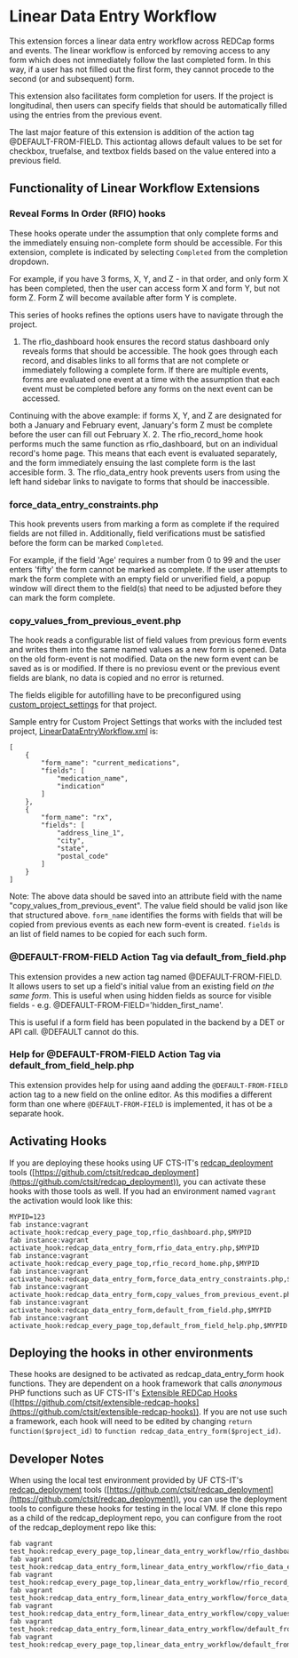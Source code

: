 # Linear Data Entry Workflow

This extension forces a linear data entry workflow across REDCap forms and events. The linear workflow is enforced by removing access to any form which does not immediately follow the last completed form. In this way, if a user has not filled out the first form, they cannot procede to the second (or and subsequent) form.

This extension also facilitates form completion for users. If the project is longitudinal, then users can specify fields that should be automatically filled using the entries from the previous event.

The last major feature of this extension is addition of the action tag @DEFAULT-FROM-FIELD. This actiontag allows default values to be set for checkbox, truefalse, and textbox fields based on the value entered into a previous field.


## Functionality of Linear Workflow Extensions

### Reveal Forms In Order (RFIO) hooks

   These hooks operate under the assumption that only complete forms and the immediately ensuing non-complete form should be accessible. For this extension, complete is indicated by selecting `Completed` from the completion dropdown.

For example, if you have 3 forms, X, Y, and Z - in that order, and only form X has been completed, then the user can access form X and form Y, but not form Z. Form Z will become available after form Y is complete.

This series of hooks refines the options users have to navigate through the project.

1. The rfio\_dashboard hook ensures the record status dashboard only reveals forms that should be accessible. The hook goes through each record, and disables links to all forms that are not complete or immediately following a complete form. If there are multiple events, forms are evaluated one event at a time with the assumption that each event must be completed before any forms on the next event can be accessed.

  Continuing with the above example: if forms X, Y, and Z are designated for both a January and February event, January's form Z must be complete before the user can fill out February X.
2. The rfio\_record\_home hook performs much the same function as rfio_dashboard, but on an individual record's home page. This means that each event is evaluated separately, and the form immediately ensuing the last complete form is the last accesible form.
3. The rfio\_data\_entry hook prevents users from using the left hand sidebar links to navigate to forms that should be inaccessible.

### force_data_entry_constraints.php

This hook prevents users from marking a form as complete if the required fields are not filled in. Additionally, field verifications must be satisfied before the form can be marked `Completed`.

For example, if the field 'Age' requires a number from 0 to 99 and the user enters 'fifty' the form cannot be marked as complete. If the user attempts to mark the form complete with an empty field or unverified field, a popup window will direct them to the field(s) that need to be adjusted before they can mark the form complete.


### copy_values_from_previous_event.php

The hook reads a configurable list of field values from previous form events and writes them into the same named values as a new form is opened. Data on the old form-event is not modified. Data on the new form event can be saved as is or modified. If there is no previosu event or the previous event fields are blank, no data is copied and no error is returned.

The fields eligible for autofilling have to be preconfigured using [custom_project_settings](https://github.com/ctsit/custom_project_settings) for that project.

Sample entry for Custom Project Settings that works with the included test project, [LinearDataEntryWorkflow.xml](LinearDataEntryWorkflow.xml) is:

    [
        {
            "form_name": "current_medications",
            "fields": [
                "medication_name",
                "indication"
            ]
        },
        {
            "form_name": "rx",
            "fields": [
                "address_line_1",
                "city",
                "state",
                "postal_code"
            ]
        }
    ]

 Note: The above data should be saved into an attribute field with the name "copy_values_from_previous_event".  The value field should be valid json like that structured above.  `form_name` identifies the forms with fields that will be copied from previous events as each new form-event is created.  `fields` is an list of field names to be copied for each such form.


### @DEFAULT-FROM-FIELD Action Tag via default_from_field.php

This extension provides a new action tag named @DEFAULT-FROM-FIELD. It allows users to set up a field's initial value from an existing field _on the same form_. This is useful when using hidden fields as source for visible fields - e.g. @DEFAULT-FROM-FIELD='hidden_first_name'.

This is useful if a form field has been populated in the backend by a DET or API call. @DEFAULT cannot do this.


### Help for @DEFAULT-FROM-FIELD Action Tag via default_from_field_help.php

This extension provides help for using aand adding the `@DEFAULT-FROM-FIELD` action tag to a new field on the online editor. As this modifies a different form than one where `@DEFAULT-FROM-FIELD` is implemented, it has ot be a separate hook.


## Activating Hooks
If you are deploying these hooks using UF CTS-IT's [redcap_deployment](https://github.com/ctsit/redcap_deployment) tools ([https://github.com/ctsit/redcap_deployment](https://github.com/ctsit/redcap_deployment)), you can activate these hooks with those tools as well.  If you had an environment named `vagrant` the activation would look like this:

    MYPID=123
    fab instance:vagrant activate_hook:redcap_every_page_top,rfio_dashboard.php,$MYPID
    fab instance:vagrant activate_hook:redcap_data_entry_form,rfio_data_entry.php,$MYPID
    fab instance:vagrant activate_hook:redcap_every_page_top,rfio_record_home.php,$MYPID
    fab instance:vagrant activate_hook:redcap_data_entry_form,force_data_entry_constraints.php,$MYPID
    fab instance:vagrant activate_hook:redcap_data_entry_form,copy_values_from_previous_event.php,$MYPID
    fab instance:vagrant activate_hook:redcap_data_entry_form,default_from_field.php,$MYPID
    fab instance:vagrant activate_hook:redcap_every_page_top,default_from_field_help.php,$MYPID


## Deploying the hooks in other environments
These hooks are designed to be activated as redcap_data_entry_form hook functions. They are dependent on a hook framework that calls _anonymous_ PHP functions such as UF CTS-IT's [Extensible REDCap Hooks](https://github.com/ctsit/extensible-redcap-hooks) ([https://github.com/ctsit/extensible-redcap-hooks](https://github.com/ctsit/extensible-redcap-hooks)).  If you are not use such a framework, each hook will need to be edited by changing `return function($project_id)` to `function redcap_data_entry_form($project_id)`.


## Developer Notes

When using the local test environment provided by UF CTS-IT's [redcap_deployment](https://github.com/ctsit/redcap_deployment) tools ([https://github.com/ctsit/redcap_deployment](https://github.com/ctsit/redcap_deployment)), you can use the deployment tools to configure these hooks for testing in the local VM.  If clone this repo as a child of the redcap_deployment repo, you can configure from the root of the redcap_deployment repo like this:

    fab vagrant test_hook:redcap_every_page_top,linear_data_entry_workflow/rfio_dashboard.php
    fab vagrant test_hook:redcap_data_entry_form,linear_data_entry_workflow/rfio_data_entry.php
    fab vagrant test_hook:redcap_every_page_top,linear_data_entry_workflow/rfio_record_home.php
    fab vagrant test_hook:redcap_data_entry_form,linear_data_entry_workflow/force_data_entry_constraints.php
    fab vagrant test_hook:redcap_data_entry_form,linear_data_entry_workflow/copy_values_from_previous_event.php
    fab vagrant test_hook:redcap_data_entry_form,linear_data_entry_workflow/default_from_field.php
    fab vagrant test_hook:redcap_every_page_top,linear_data_entry_workflow/default_from_field_help.php
